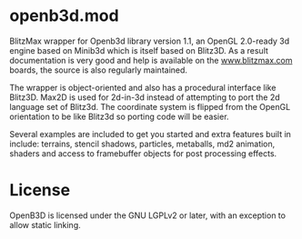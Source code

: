 openb3d.mod
===========

BlitzMax wrapper for Openb3d library version 1.1, an OpenGL 2.0-ready 3d engine based on Minib3d which is itself based on Blitz3D. As a result documentation is very good and help is available on the www.blitzmax.com boards, the source is also regularly maintained.

The wrapper is object-oriented and also has a procedural interface like Blitz3D. Max2D is used for 2d-in-3d instead of attempting to port the 2d language set of Blitz3d. The coordinate system is flipped from the OpenGL orientation to be like Blitz3d so porting code will be easier. 

Several examples are included to get you started and extra features built in include: terrains, stencil shadows, particles, metaballs, md2 animation, shaders and access to framebuffer objects for post processing effects.

License
=======

OpenB3D is licensed under the GNU LGPLv2 or later, with an exception to allow static linking.

